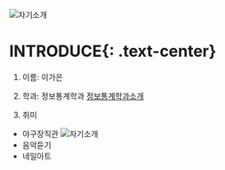 ![자기소개](https://cdn3.iconfinder.com/data/icons/rcons-user-profession/32/lawyer-woman-48.png)

INTRODUCE{: .text-center}
=========================

1. 이름: 이가은

2. 학과: 정보통계학과
[정보통계학과소개](http://statistics.kangwon.ac.kr)

3. 취미
 * 야구장직관
 ![자기소개](http://imgnews.naver.net/image/014/2012/10/07/2012100715100463_59_20121007151108.jpg?type=w48)
 * 음악듣기
 * 네일아트




